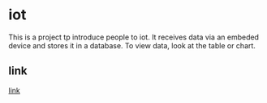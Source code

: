 # iot
This is a project tp introduce people to iot. It receives data via an embeded device and stores it in a database. To view data, look at the table or chart. 

## link 
[link](http://12001732.pxl-ea-ict.be/)
